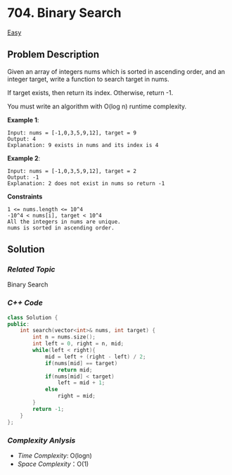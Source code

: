 # 704. Binary Search
[Easy](https://leetcode.com/problems/binary-search/description/)

## Problem Description

Given an array of integers nums which is sorted in ascending order, and an integer target, write a function to search target in nums. 

If target exists, then return its index. Otherwise, return -1.

You must write an algorithm with O(log n) runtime complexity.

**Example 1**:
```
Input: nums = [-1,0,3,5,9,12], target = 9
Output: 4
Explanation: 9 exists in nums and its index is 4
```
**Example 2**:
```
Input: nums = [-1,0,3,5,9,12], target = 2
Output: -1
Explanation: 2 does not exist in nums so return -1
```

**Constraints**
```
1 <= nums.length <= 10^4
-10^4 < nums[i], target < 10^4
All the integers in nums are unique.
nums is sorted in ascending order.
```

## Solution

### _Related Topic_
   Binary Search

### _C++ Code_
```cpp
class Solution {
public:
    int search(vector<int>& nums, int target) {
        int n = nums.size();
        int left = 0, right = n, mid;
        while(left < right){
            mid = left + (right - left) / 2;
            if(nums[mid] == target)
                return mid;
            if(nums[mid] < target)
                left = mid + 1;
            else
                right = mid;
        }
        return -1;
    }
};
```

### _Complexity Anlysis_
- _Time Complexity_: O(logn)
- _Space Complexity_：O(1)
